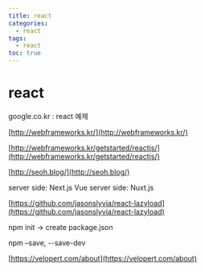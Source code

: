 ```yaml
---
title: react
categories:
  - react
tags:
  - react
toc: true
---
```


# react

google.co.kr : react 예제

[http://webframeworks.kr/](http://webframeworks.kr/)

[http://webframeworks.kr/getstarted/reactjs/](http://webframeworks.kr/getstarted/reactjs/)

[http://seoh.blog/](http://seoh.blog/)

server side: Next.js Vue server side: Nuxt.js

[https://github.com/jasonslyvia/react-lazyload](https://github.com/jasonslyvia/react-lazyload)

npm init -&gt; create package.json

npm –save, --save-dev

[https://velopert.com/about](https://velopert.com/about)

